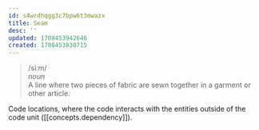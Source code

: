 ```yaml
---
id: s4wrdhqgg3c7bpw6t3mwazx
title: Seam
desc: ''
updated: 1708453942646
created: 1708453830715
---
```


> /siːm/ <br>
    _noun_ <br>
    A line where two pieces of fabric are sewn together in a garment or other article.

Code locations, where the code interacts with the entities outside of the code unit ([[concepts.dependency]]).
